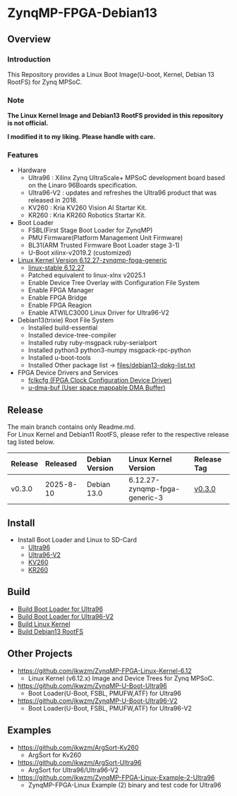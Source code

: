 ZynqMP-FPGA-Debian13
====================================================================================

Overview
------------------------------------------------------------------------------------

### Introduction

This Repository provides a Linux Boot Image(U-boot, Kernel, Debian 13 RootFS) for Zynq MPSoC.

### Note

**The Linux Kernel Image and Debian13 RootFS provided in this repository is not official.**

**I modified it to my liking. Please handle with care.**


### Features

* Hardware
  + Ultra96    : Xilinx Zynq UltraScale+ MPSoC development board based on the Linaro 96Boards specification. 
  + Ultra96-V2 : updates and refreshes the Ultra96 product that was released in 2018.
  + KV260      : Kria KV260 Vision AI Startar Kit.
  + KR260      : Kria KR260 Robotics  Startar Kit.
* Boot Loader
  + FSBL(First Stage Boot Loader for ZynqMP)
  + PMU Firmware(Platform Management Unit Firmware)
  + BL31(ARM Trusted Firmware Boot Loader stage 3-1)
  + U-Boot xilinx-v2019.2 (customized)
* [Linux Kernel Version 6.12.27-zynqmp-fpga-generic](https://github.com/ikwzm/ZynqMP-FPGA-Linux-Kernel-6.12/tree/6.12.27-zynqmp-fpga-generic-3)
  + [linux-stable 6.12.27](https://git.kernel.org/pub/scm/linux/kernel/git/stable/linux.git//tag/?h=v6.12.27)
  + Patched equivalent to linux-xlnx v2025.1
  + Enable Device Tree Overlay with Configuration File System
  + Enable FPGA Manager
  + Enable FPGA Bridge
  + Enable FPGA Reagion
  + Enable ATWILC3000 Linux Driver for Ultra96-V2
* Debian13(trixie) Root File System
  + Installed build-essential
  + Installed device-tree-compiler
  + Installed ruby ruby-msgpack ruby-serialport
  + Installed python3 python3-numpy msgpack-rpc-python
  + Installed u-boot-tools
  + Installed Other package list -> [files/debian13-dpkg-list.txt](files/debian13-dpkg-list.txt)
* FPGA Device Drivers and Services
  + [fclkcfg    (FPGA Clock Configuration Device Driver)](https://github.com/ikwzm/fclkcfg)
  + [u-dma-buf  (User space mappable DMA Buffer)](https://github.com/ikwzm/udmabuf)

Release
------------------------------------------------------------------------------------

The main branch contains only Readme.md.     
For Linux Kernel and Debian11 RootFS, please refer to the respective release tag listed below.

| Release  | Released  | Debian Version | Linux Kernel Version           | Release Tag |
|:---------|:----------|:---------------|:-------------------------------|:------------|
| v0.3.0   | 2025-8-10 | Debian 13.0    | 6.12.27-zynqmp-fpga-generic-3  | [v0.3.0](https://github.com/ikwzm/ZynqMP-FPGA-Debian13/tree/v0.3.0)

Install
------------------------------------------------------------------------------------

* Install Boot Loader and Linux to SD-Card
  + [Ultra96](doc/install/ultra96.md)
  + [Ultra96-V2](doc/install/ultra96v2.md)
  + [KV260](doc/install/kv260.md)
  + [KR260](doc/install/kr260.md)


Build 
------------------------------------------------------------------------------------

* [Build Boot Loader for Ultra96](doc/build/boot-ultra96.md)
* [Build Boot Loader for Ultra96-V2](doc/build/boot-ultra96v2.md)
* [Build Linux Kernel](doc/build/linux-kernel-6.12.27-zynqmp-fpga-generic.md)
* [Build Debian13 RootFS](doc/build/debian13-rootfs.md)


Other Projects
------------------------------------------------------------------------------------

* https://github.com/ikwzm/ZynqMP-FPGA-Linux-Kernel-6.12
  + Linux Kernel (v6.12.x) Image and Device Trees for Zynq MPSoC.
* https://github.com/ikwzm/ZynqMP-U-Boot-Ultra96
  + Boot Loader(U-Boot, FSBL, PMUFW,ATF) for Ultra96
* https://github.com/ikwzm/ZynqMP-U-Boot-Ultra96-V2
  + Boot Loader(U-Boot, FSBL, PMUFW,ATF) for Ultra96-V2


Examples
------------------------------------------------------------------------------------

* https://github.com/ikwzm/ArgSort-Kv260
  + ArgSort for Kv260
* https://github.com/ikwzm/ArgSort-Ultra96
  + ArgSort for Ultra96/Ultra96-V2
* https://github.com/ikwzm/ZynqMP-FPGA-Linux-Example-2-Ultra96
  + ZynqMP-FPGA-Linux Example (2) binary and test code for Ultra96

